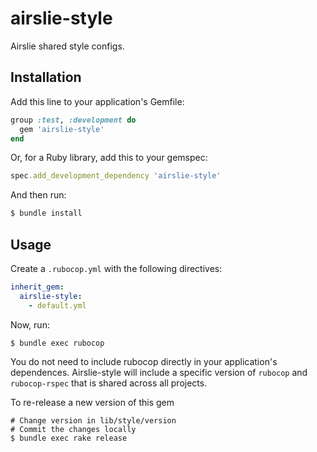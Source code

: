 # airslie-style

Airslie shared style configs.

## Installation

Add this line to your application's Gemfile:

```ruby
group :test, :development do
  gem 'airslie-style'
end
```

Or, for a Ruby library, add this to your gemspec:

```ruby
spec.add_development_dependency 'airslie-style'
```

And then run:

```bash
$ bundle install
```

## Usage

Create a `.rubocop.yml` with the following directives:

```yaml
inherit_gem:
  airslie-style:
    - default.yml
```

Now, run:

```bash
$ bundle exec rubocop
```

You do not need to include rubocop directly in your application's dependences. Airslie-style will include a specific version of `rubocop` and `rubocop-rspec` that is shared across all projects.

To re-release a new version of this gem

```
# Change version in lib/style/version
# Commit the changes locally
$ bundle exec rake release
```

